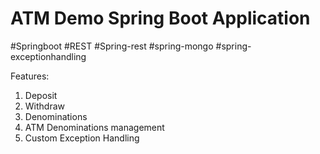 # ATM Demo Spring Boot Application
#Springboot #REST #Spring-rest #spring-mongo #spring-exceptionhandling

Features:
  1. Deposit
  2. Withdraw
  3. Denominations
  4. ATM Denominations management
  5. Custom Exception Handling
